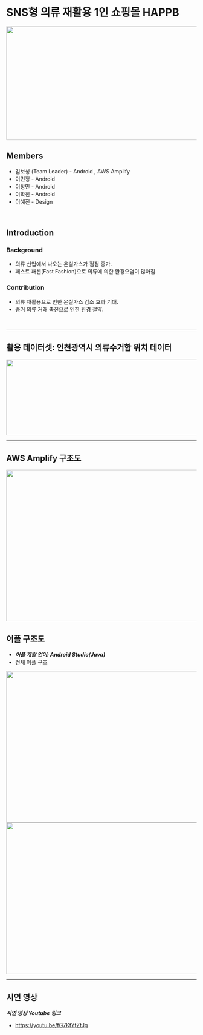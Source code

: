 # SNS형 의류 재활용 1인 쇼핑몰 HAPPB
<img src="https://github.com/BOSEONG000126/AWS_Hackathon-HAPPB/assets/116350240/90f06406-033e-42cd-b7cb-0eb3bef905b4"  width="800" height="300">


## Members
  * 김보성 (Team Leader) - Android , AWS Amplify
  * 이민정 - Android
  * 이창민 - Android
  * 이학진 - Android
  * 이예진 - Design
<br/>


## Introduction
### Background
  + 의류 산업에서 나오는 온실가스가 점점 증가.
  + 패스트 패션(Fast Fashion)으로 의류에 의한 환경오염이 많아짐.

### Contribution
  + 의류 재활용으로 인한 온실가스 감소 효과 기대.
  + 중거 의류 거래 촉진으로 인한 환경 절약.
<br/>


---
## 활용 데이터셋: 인천광역시 의류수거함 위치 데이터
<img src="https://github.com/BOSEONG000126/AWS_Hackathon-HAPPB/assets/116350240/5fafe5db-4cd9-451f-90c6-7745f6a88ccc"  width="800" height="200">

<br/>

---
## AWS Amplify 구조도
<img src="https://github.com/BOSEONG000126/AWS_Hackathon-HAPPB/assets/116350240/efdb9e20-1180-4026-8a1d-7f19b9911512"  width="800" height="400">


## 어플 구조도
* ***어플 개발 언어: Android Studio(Java)***
* 전체 어플 구조
<img src="https://github.com/BOSEONG000126/AWS_Hackathon-HAPPB/assets/116350240/a780ad79-e47b-4113-9003-03193ca52a50"  width="800" height="400">
<img src="https://github.com/BOSEONG000126/AWS_Hackathon-HAPPB/assets/116350240/c233140d-f239-41d7-b66f-e53c32197a73"  width="800" height="400">

---
## 시연 영상
***시연 영상 Youtube 링크***
* https://youtu.be/fG7KtYtZtJg


